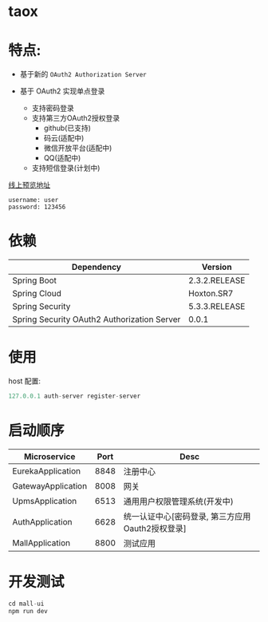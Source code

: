 # taox

# 特点:

- 基于新的 `OAuth2 Authorization Server` 

- 基于 OAuth2 实现单点登录
  - 支持密码登录
  - 支持第三方OAuth2授权登录
    - github(已支持)
    - 码云(适配中)
    - 微信开放平台(适配中)
    - QQ(适配中)
  - 支持短信登录(计划中)
  

[线上预览地址](http://mall.flizi.cn) 

```
username: user
password: 123456
```

# 依赖

| Dependency | Version |
| ----------- | ----------- |
| Spring Boot   | 2.3.2.RELEASE       |
| Spring Cloud   | Hoxton.SR7        |
| Spring Security | 5.3.3.RELEASE        |
| Spring Security OAuth2 Authorization Server   | 0.0.1 |


# 使用

host 配置:

```java
127.0.0.1 auth-server register-server
```

# 启动顺序

| Microservice  | Port | Desc |
| ----------- | ----------- | ----------- | 
| EurekaApplication   | 8848       | 注册中心
| GatewayApplication  | 8008      | 网关
| UpmsApplication | 6513        | 通用用户权限管理系统(开发中)
| AuthApplication   | 6628| 统一认证中心[密码登录, 第三方应用Oauth2授权登录] |
| MallApplication   | 8800| 测试应用 |


# 开发测试 

```js
cd mall-ui
npm run dev
```


